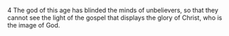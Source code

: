 4 The god of this age has blinded the minds of unbelievers, so that they cannot see the light of the gospel that displays the glory of Christ, who is the image of God.